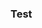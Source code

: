 ### Test
<div>
    <p align="center">
        <a href="https://discord.c99.nl/widget/theme-1/842813720123146261.png
            <img title="Red_ Discord" alt="Fnoberz's discord" src="https://discord.c99.nl/widget/theme-1/1057434519143190598.png%22/%3E
        </a>
    </p>
</div>
